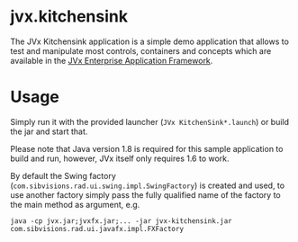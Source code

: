 # jvx.kitchensink

The JVx Kitchensink application is a simple demo application that allows
to test and manipulate most controls, containers and concepts which are
available in the [JVx Enterprise Application Framework][JVx].

# Usage

Simply run it with the provided launcher (`JVx KitchenSink*.launch`) or build 
the jar and start that.

Please note that Java version 1.8 is required for this sample application to
build and run, however, JVx itself only requires 1.6 to work.

By default the Swing factory (`com.sibvisions.rad.ui.swing.impl.SwingFactory`)
is created and used, to use another factory simply pass the fully qualified
name of the factory to the main method as argument, e.g.

    java -cp jvx.jar;jvxfx.jar;... -jar jvx-kitchensink.jar com.sibvisions.rad.ui.javafx.impl.FXFactory


[JVx]: http://jvx.sibvisions.com
